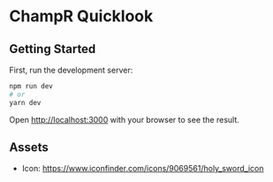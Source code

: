 # ChampR Quicklook

## Getting Started

First, run the development server:

```bash
npm run dev
# or
yarn dev
```

Open [http://localhost:3000](http://localhost:3000) with your browser to see the result.

## Assets

- Icon: https://www.iconfinder.com/icons/9069561/holy_sword_icon
